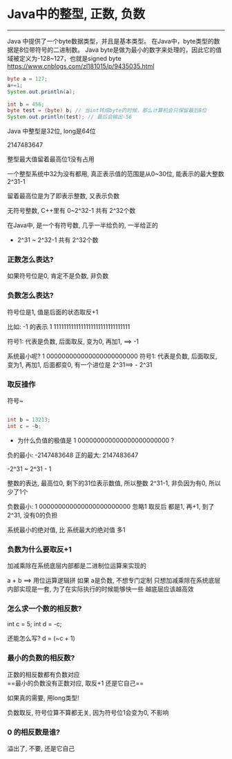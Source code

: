 # Java中的整型, 正数, 负数


---

Java 中提供了一个byte数据类型，并且是基本类型。
在Java中，byte类型的数据是8位带符号的二进制数。
Java byte是做为最小的数字来处理的，因此它的值域被定义为-128~127，也就是signed byte
https://www.cnblogs.com/zl181015/p/9435035.html
```java
byte a = 127; 
a+=1; 
System.out.println(a);

int b = 456;
byte test = (byte) b; // 当int转成byte的时候，那么计算机会只保留最后8位
System.out.println(test); // 最后会输出-56

```


Java 中整型是32位, long是64位


2147483647

整型最大值留着最高位1没有占用

一个整型系统中32为没有都用, 真正表示值的范围是从0~30位, 能表示的最大整数2^31-1

留着最高位是为了即表示整数, 又表示负数


无符号整数, C++里有
0~2^32-1 共有 2^32个数

在Java中, 是一个有符号数, 几乎一半给负的, 一半给正的
- 2^31 ~ 2^32-1  共有 2^32个数


### 正数怎么表达?
如果符号位是0, 肯定不是负数, 非负数
### 负数怎么表达?
符号位是1, 值是后面的状态取反+1

比如: -1 的表示
1 1111111111111111111111111111111

符号1: 代表是负数,
后面取反, 变为0, 再加1, ==> -1

系统最小呢?
1 000000000000000000000000
符号1: 代表是负数,
后面取反, 变为1, 再加1, 后面都变0, 有一个进位是 2^31==> - 2^31


### 取反操作

符号~
```java

int b = 13213;
int c = ~b;
```


- 为什么负值的极值是 1 000000000000000000000000 ?

负的最小: -2147483648
正的最大: 2147483647

-2^31 ~ 2^31 - 1

整数的表达,
最高位0, 剩下的31位表示数值, 所以整数 2^31-1, 非负因为有0, 所以少了1个

负数最小:
1 000000000000000000000000
忽略1 取反后 都是1, 再+1, 到了 2^31, 没有0的负担

系统最小的绝对值, 比 系统最大的绝对值 多1


### 负数为什么要取反+1

加减乘除在系统底层内部都是二进制位运算来实现的

a + b ==> 用位运算逻辑拼
如果 a是负数, 不想专门定制
只想加减乘除在系统底层内部实现是一套, 为了在实际执行的时候能够快一些
越底层应该越高效

### 怎么求一个数的相反数?

int c = 5;
int d = -c;

还能怎么写?
d = (~c + 1)

### 最小的负数的相反数?
正数的相反数都有负数对应   
==最小的负数没有正数对应, 取反+1 还是它自己==

如果真的需要, 用long类型!

负数取反, 符号位算不算都无关, 因为符号位1会变为0, 不影响

### 0 的相反数是谁?
溢出了, 不要, 还是它自己

